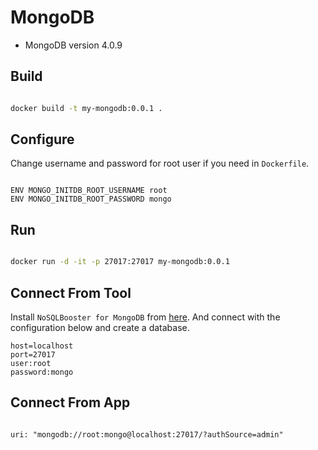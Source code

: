 # MongoDB

- MongoDB version 4.0.9

## Build

```sh

docker build -t my-mongodb:0.0.1 .

```

## Configure

Change username and password for root user if you need in `Dockerfile`.


 ```

 ENV MONGO_INITDB_ROOT_USERNAME root
 ENV MONGO_INITDB_ROOT_PASSWORD mongo

 ```


## Run

```sh

docker run -d -it -p 27017:27017 my-mongodb:0.0.1

```
## Connect From Tool

Install `NoSQLBooster for MongoDB` from [here](https://nosqlbooster.com/downloads).
And connect with the configuration below and create a database.


```
host=localhost
port=27017
user:root
password:mongo
```

## Connect From App

```

uri: "mongodb://root:mongo@localhost:27017/?authSource=admin"

```
